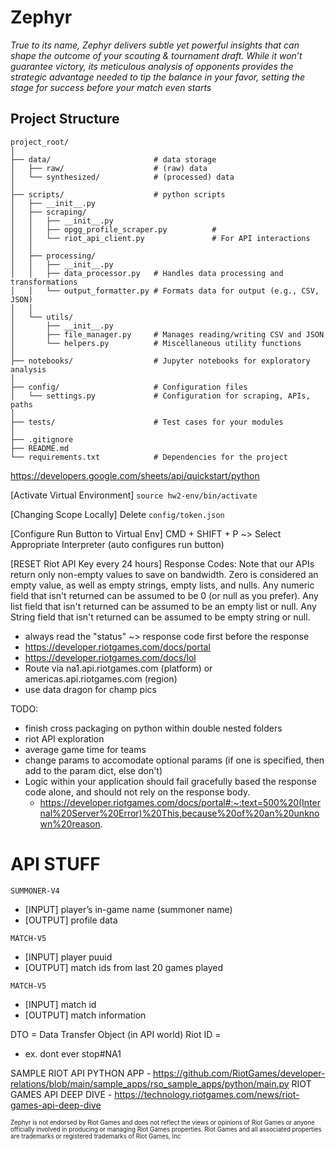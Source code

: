 # Zephyr

*True to its name, Zephyr delivers subtle yet powerful insights that can shape the outcome of your scouting & tournament draft. While it won’t guarantee victory, its meticulous analysis of opponents provides the strategic advantage needed to tip the balance in your favor, setting the stage for success before your match even starts*

## Project Structure
```
project_root/
│
├── data/                       # data storage
│   ├── raw/                    # (raw) data
│   └── synthesized/            # (processed) data
│
├── scripts/                    # python scripts
│   ├── __init__.py
│   ├── scraping/
│   │   ├── __init__.py
│   │   ├── opgg_profile_scraper.py          # 
│   │   └── riot_api_client.py               # For API interactions
│   │
│   ├── processing/
│   │   ├── __init__.py
│   │   ├── data_processor.py   # Handles data processing and transformations
│   │   └── output_formatter.py # Formats data for output (e.g., CSV, JSON)
│   │
│   └── utils/
│       ├── __init__.py
│       ├── file_manager.py     # Manages reading/writing CSV and JSON
│       └── helpers.py          # Miscellaneous utility functions
│
├── notebooks/                  # Jupyter notebooks for exploratory analysis
│
├── config/                     # Configuration files
│   └── settings.py             # Configuration for scraping, APIs, paths
│
├── tests/                      # Test cases for your modules
│
├── .gitignore
├── README.md
└── requirements.txt            # Dependencies for the project

```

https://developers.google.com/sheets/api/quickstart/python

[Activate Virtual Environment] `source hw2-env/bin/activate`

[Changing Scope Locally] Delete `config/token.json`

[Configure Run Button to Virtual Env] CMD + SHIFT + P ~> Select Appropriate Interpreter (auto configures run button)

[RESET Riot API Key every 24 hours] Response Codes: Note that our APIs return only non-empty values to save on bandwidth. Zero is considered an empty value, as well as empty strings, empty lists, and nulls. Any numeric field that isn't returned can be assumed to be 0 (or null as you prefer). Any list field that isn't returned can be assumed to be an empty list or null. Any String field that isn't returned can be assumed to be empty string or null.
- always read the "status" ~> response code first before the response 
- https://developer.riotgames.com/docs/portal
- https://developer.riotgames.com/docs/lol 
- Route via na1.api.riotgames.com (platform) or americas.api.riotgames.com (region)
- use data dragon for champ pics 
 
TODO: 
- finish cross packaging on python within double nested folders
- riot API exploration
- average game time for teams 
- change params to accomodate optional params (if one is specified, then add to the param dict, else don't)
- Logic within your application should fail gracefully based the response code alone, and should not rely on the response body.
    - https://developer.riotgames.com/docs/portal#:~:text=500%20(Internal%20Server%20Error)%20This,because%20of%20an%20unknown%20reason.

# API STUFF
`SUMMONER-V4` 
- [INPUT] player’s in-game name (summoner name)
- [OUTPUT] profile data

`MATCH-V5` 
- [INPUT] player puuid
- [OUTPUT] match ids from last 20 games played

`MATCH-V5` 
- [INPUT] match id
- [OUTPUT] match information

DTO = Data Transfer Object (in API world)
Riot ID = <IGN><TAG>
- ex. dont ever stop#NA1


SAMPLE RIOT API PYTHON APP - https://github.com/RiotGames/developer-relations/blob/main/sample_apps/rso_sample_apps/python/main.py
RIOT GAMES API DEEP DIVE - https://technology.riotgames.com/news/riot-games-api-deep-dive



<sub><sup>Zephyr is not endorsed by Riot Games and does not reflect the views or opinions of Riot Games or anyone officially involved in producing or managing Riot Games properties. Riot Games and all associated properties are trademarks or registered trademarks of Riot Games, Inc</sup></sub>